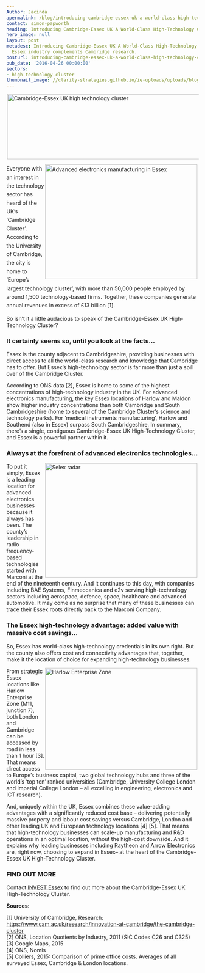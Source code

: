 ```yaml
---
Author: Jacinda
apermalink: /blog/introducing-cambridge-essex-uk-a-world-class-high-technology-cluster
contact: simon-papworth
heading: Introducing Cambridge-Essex UK A World-Class High-Technology Cluster
hero_image: null
layout: post
metadesc: Introducing Cambridge-Essex UK A World-Class High-Technology Cluster. How
  Essex industry complements Cambridge research.
posturl: introducing-cambridge-essex-uk-a-world-class-high-technology-cluster
pub_date: '2016-04-26 00:00:00'
sectors:
- high-technology-cluster
thumbnail_image: //clarity-strategies.github.io/ie-uploads/uploads/blog/CEUHTC_icon_square_mini.jpg
---
```


<p><img alt='Cambridge-Essex UK high technology cluster ' src='//clarity-strategies.github.io/ie-uploads/uploads/blog/CEUHTC_icon_landscape_600.jpg' style='width: 600px; height: 170px; margin-left: 2px; margin-right: 2px;'/></p><p><span style='line-height: 1.6;'><img alt='Advanced electronics manufacturing in Essex' src='//clarity-strategies.github.io/ie-uploads/uploads/blog/e2v_people_at_work_700.jpg' style='width: 400px; height: 300px; margin-left: 2px; margin-right: 2px; float: right;'/>Everyone with an interest in the technology sector has heard of the UK’s ‘Cambridge Cluster’. According to the University of Cambridge, the city is home to ‘Europe’s largest technology cluster’, with more than 50,000 people employed by around 1,500 technology-based firms. Together, these companies generate annual revenues in excess of £13 billion [1].</span></p><p>So isn’t it a little audacious to speak of the Cambridge-Essex UK High-Technology Cluster?</p><h3>It certainly seems so, until you look at the facts…</h3><p>Essex is the county adjacent to Cambridgeshire, providing businesses with direct access to all the world-class research and knowledge that Cambridge has to offer. But Essex’s high-technology sector is far more than just a spill over of the Cambridge Cluster.</p><p>According to ONS data [2], Essex is home to some of the highest concentrations of high-technology industry in the UK. For advanced electronics manufacturing, the key Essex locations of Harlow and Maldon show higher industry concentrations than both Cambridge and South Cambridgeshire (home to several of the Cambridge Cluster’s science and technology parks). For ‘medical instruments manufacturing’, Harlow and Southend (also in Essex) surpass South Cambridgeshire. In summary, there’s a single, contiguous Cambridge-Essex UK High-Technology Cluster, and Essex is a powerful partner within it.</p><h3>Always at the forefront of advanced electronics technologies…</h3><p><img alt='Selex radar' src='//clarity-strategies.github.io/ie-uploads/uploads/blog/Selex_GRIFO-Radar_400.jpg' style='width: 400px; height: 299px; margin-left: 2px; margin-right: 2px; float: right;'/>To put it simply, Essex is a leading location for advanced electronics businesses because it always has been. The county’s leadership in radio frequency-based technologies started with Marconi at the end of the nineteenth century. And it continues to this day, with companies including BAE Systems, Finmeccanica and e2v serving high-technology sectors including aerospace, defence, space, healthcare and advanced automotive. It may come as no surprise that many of these businesses can trace their Essex roots directly back to the Marconi Company.</p><h3>The Essex high-technology advantage: added value with massive cost savings…</h3><p>So, Essex has world-class high-technology credentials in its own right. But the county also offers cost and connectivity advantages that, together, make it the location of choice for expanding high-technology businesses.</p><p><img alt='Harlow Enterprise Zone' src='//clarity-strategies.github.io/ie-uploads/uploads/blog/Harlow_ez_400.jpg' style='width: 400px; height: 267px; margin-left: 2px; margin-right: 2px; float: right;'/>From strategic Essex locations like Harlow Enterprise Zone (M11, junction 7), both London and Cambridge can be accessed by road in less than 1 hour [3]. That means direct access to Europe’s business capital, two global technology hubs and three of the world’s ‘top ten’ ranked universities (Cambridge, University College London and Imperial College London – all excelling in engineering, electronics and ICT research).</p><p>And, uniquely within the UK, Essex combines these value-adding advantages with a significantly reduced cost base – delivering potentially massive property and labour cost savings versus Cambridge, London and other leading UK and European technology locations [4] [5]. That means that high-technology businesses can scale-up manufacturing and R&amp;D operations in an optimal location, without the high-cost downside. And it explains why leading businesses including Raytheon and Arrow Electronics are, right now, choosing to expand in Essex– at the heart of the Cambridge-Essex UK High-Technology Cluster.</p><h3>FIND OUT MORE</h3><p>Contact <a href='http://www.investessex.co.uk/' target='_blank'>INVEST Essex</a> to find out more about the Cambridge-Essex UK High-Technology Cluster.</p><p><strong>Sources:</strong></p><p>[1] University of Cambridge, Research: <a href='https://www.cam.ac.uk/research/innovation-at-cambridge/the-cambridge-cluster' target='_blank'>https://www.cam.ac.uk/research/innovation-at-cambridge/the-cambridge-cluster</a><br/>[2] ONS, Location Quotients by Industry, 2011 (SIC Codes C26 and C325)<br/>[3] Google Maps, 2015<br/>[4] ONS, Nomis<br/>[5] Colliers, 2015: Comparison of prime office costs. Averages of all surveyed Essex, Cambridge &amp; London locations.</p>